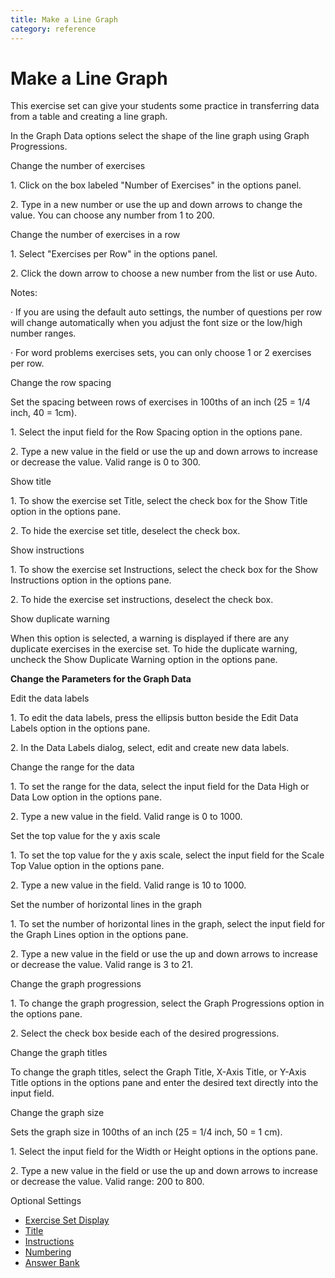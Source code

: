 ```yaml
---
title: Make a Line Graph
category: reference
---
```


# Make a Line Graph

This exercise set can give your students some practice in transferring data from a table and creating a line graph.

In the Graph Data options select the shape of the line graph using Graph Progressions.

Change the number of exercises

1\. Click on the box labeled "Number of Exercises" in the options panel.

2\. Type in a new number or use the up and down arrows to change the value. You can choose any number from 1 to 200.

Change the number of exercises in a row

1\. Select "Exercises per Row" in the options panel.

2\. Click the down arrow to choose a new number from the list or use Auto.

Notes:

· If you are using the default auto settings, the number of questions per row will change automatically when you adjust the font size or the low/high number ranges.

· For word problems exercises sets, you can only choose 1 or 2 exercises per row.

Change the row spacing

Set the spacing between rows of exercises in 100ths of an inch (25 = 1/4 inch, 40 = 1cm).

1\. Select the input field for the Row Spacing option in the options pane.

2\. Type a new value in the field or use the up and down arrows to increase or decrease the value. Valid range is 0 to 300.

Show title

1\. To show the exercise set Title, select the check box for the Show Title option in the options pane.

2\. To hide the exercise set title, deselect the check box.

Show instructions

1\. To show the exercise set Instructions, select the check box for the Show Instructions option in the options pane.

2\. To hide the exercise set instructions, deselect the check box.

Show duplicate warning

When this option is selected, a warning is displayed if there are any duplicate exercises in the exercise set. To hide the duplicate warning, uncheck the Show Duplicate Warning option in the options pane.

**Change the Parameters for the Graph Data**

Edit the data labels

1\. To edit the data labels, press the ellipsis button beside the Edit Data Labels option in the options pane.

2\. In the Data Labels dialog, select, edit and create new data labels.

Change the range for the data

1\. To set the range for the data, select the input field for the Data High or Data Low option in the options pane.

2\. Type a new value in the field. Valid range is 0 to 1000.

Set the top value for the y axis scale

1\. To set the top value for the y axis scale, select the input field for the Scale Top Value option in the options pane.

2\. Type a new value in the field. Valid range is 10 to 1000.

Set the number of horizontal lines in the graph

1\. To set the number of horizontal lines in the graph, select the input field for the Graph Lines option in the options pane.

2\. Type a new value in the field or use the up and down arrows to increase or decrease the value. Valid range is 3 to 21.

Change the graph progressions

1\. To change the graph progression, select the Graph Progressions option in the options pane.

2\. Select the check box beside each of the desired progressions.

Change the graph titles

To change the graph titles, select the Graph Title, X-Axis Title, or Y-Axis Title options in the options pane and enter the desired text directly into the input field.

Change the graph size

Sets the graph size in 100ths of an inch (25 = 1/4 inch, 50 = 1 cm).

1\. Select the input field for the Width or Height options in the options pane.

2\. Type a new value in the field or use the up and down arrows to increase or decrease the value. Valid range: 200 to 800.

Optional Settings

- [Exercise Set Display](../../options/exercise-set-display-options.md)
- [Title](../../options/title-display-options.md)
- [Instructions](../../options/instructions-display-options.md)
- [Numbering](../../options/numbering-display-options.md)
- [Answer Bank](../../options/answer-bank-display-options.md)